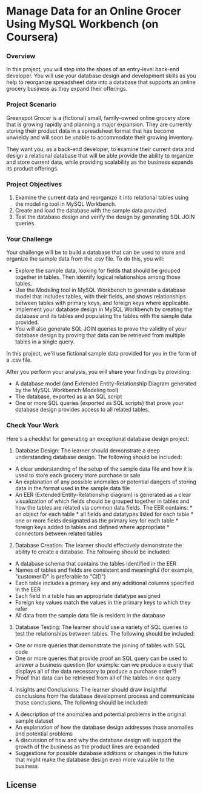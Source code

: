 # Manage Data for an Online Grocer Using MySQL Workbench (on Coursera)

### Overview

In this project, you will step into the shoes of an entry-level back-end developer. You will use your database design and development skills as you help to reorganize spreadsheet data into a database that supports an online grocery business as they expand their offerings.


### Project Scenario

Greenspot Grocer is a (fictional) small, family-owned online grocery store that is growing rapidly and planning a major expansion. They are currently storing their product data in a spreadsheet format that has become unwieldy and will soon be unable to accommodate their growing inventory.  

They want you, as a back-end developer, to examine their current data and design a relational database that will be able provide the ability to organize and store current data, while providing scalability as the business expands its product offerings.  


### Project Objectives

1. Examine the current data and reorganize it into relational tables using the modeling tool in MySQL Workbench. 
2. Create and load the database with the sample data provided. 
3. Test the database design and verify the design by generating SQL JOIN queries.


### Your Challenge

Your challenge will be to build a database that can be used to store and organize the sample data from the .csv file. To do this, you will:
* Explore the sample data, looking for fields that should be grouped together in tables. Then identify logical relationships among those tables.
* Use the Modeling tool in MySQL Workbench to generate a database model that includes tables, with their fields, and shows relationships between tables with primary keys, and foreign keys where applicable.
* Implement your database design in MySQL Workbench by creating the database and its tables and populating the tables with the sample data provided. 
* You will also generate SQL JOIN queries to prove the validity of your database design by proving that data can be retrieved from multiple tables in a single query.

In this project, we'll use fictional sample data provided for you in the form of a .csv file.

After you perform your analysis, you will share your findings by providing:
* A database model (and Extended Entity-Relationship Diagram generated by the MySQL Workbench Modeling tool)
* The database, exported as a an SQL script
* One or more SQL queries (exported as SQL scripts) that prove your database design provides access to all related tables.


### Check Your Work

Here's a checklist for generating an exceptional database design project:

1. Database Design: The learner should demonstrate a deep understanding database design. The following should be included:
* A clear understanding of the setup of the sample data file and how it is used to store each grocery store purchase or sale
* An explanation of any possible anomalies or potential dangers of storing data in the format used in the sample data file
* An EER (Extended Entity-Relationship diagram) is generated as a clear visualization of which fields should be grouped together in tables and how the tables are related via common data fields. The EER contains:
      * an object for each table
      * all fields and datatypes listed for each table
      * one or more fields designated as the primary key for each table
      * foreign keys added to tables and defined where appropriate
      * connectors between related tables

2. Database Creation: The learner should effectively demonstrate the ability to create a database. The following should be included:
* A database schema that contains the tables identified in the EER 
* Names of tables and fields are consistent and meaningful (for example, "customerID" is preferable to "CID")
* Each table includes a primary key and any additional columns specified in the EER
* Each field in a table has an appropriate datatype assigned
* Foreign key values match the values in the primary keys to which they refer
* All data from the sample data file is resident in the database

3. Database Testing: The learner should use a variety of SQL queries to test the relationships between tables. The following should be included:
* One or more queries that demonstrate the joining of tables with SQL code
* One or more queries that provide proof an SQL query can be used to answer a business question (for example: can we produce a query that displays all of the data necessary to produce a purchase order?)
* Proof that data can be retrieved from all of the tables in one query

4. Insights and Conclusions: The learner should draw insightful conclusions from the database development process and communicate those conclusions. The following should be included:
* A description of the anomalies and potential problems in the original sample dataset 
* An explanation of how the database design addresses those anomalies and potential problems
* A discussion of how and why the database design will support the growth of the business as the product lines are expanded
* Suggestions for possible database additions or changes in the future that might make the database design even more valuable to the business


## License


